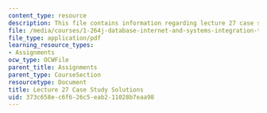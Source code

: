 ```yaml
---
content_type: resource
description: This file contains information regarding lecture 27 case study solutions.
file: /media/courses/1-264j-database-internet-and-systems-integration-technologies-fall-2013/373c658ec6f626c5eab211028b7eaa98_MIT1_264JF13_L27_sol.pdf
file_type: application/pdf
learning_resource_types:
- Assignments
ocw_type: OCWFile
parent_title: Assignments
parent_type: CourseSection
resourcetype: Document
title: Lecture 27 Case Study Solutions
uid: 373c658e-c6f6-26c5-eab2-11028b7eaa98
---
```

